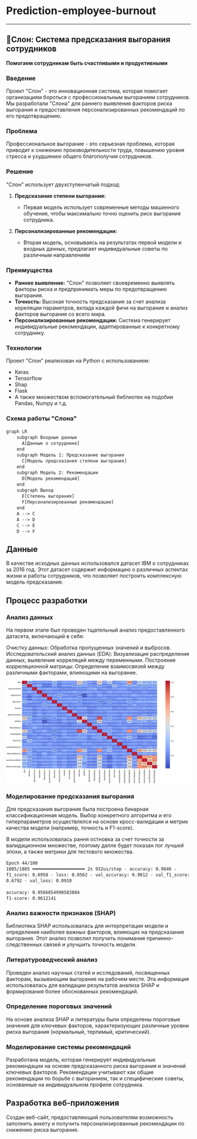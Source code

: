 # Prediction-employee-burnout

---

## 🐘Слон: Система предсказания выгорания сотрудников

**Помогаем сотрудникам быть счастливыми и продуктивными**

### Введение

Проект "Слон" - это инновационная система, которая помогает организациям бороться с профессиональным выгоранием сотрудников.  Мы разработали "Слона" для раннего выявления факторов риска выгорания и предоставления персонализированных рекомендаций по его предотвращению.

### Проблема

Профессиональное выгорание - это серьезная проблема, которая приводит к снижению производительности труда, повышению уровня стресса и ухудшению  общего благополучия сотрудников. 

### Решение

"Слон" использует двухступенчатый подход:

1. **Предсказание степени выгорания:** 
   * Первая модель использует современные методы машинного обучения, чтобы максимально точно оценить риск выгорания сотрудника. 

2. **Персонализированные рекомендации:**
   * Вторая модель, основываясь на результатах первой модели и входных данных, предлагает индивидуальные советы по различным направлениям

### Преимущества

* **Раннее выявление:**  "Слон" позволяет своевременно выявлять  факторы риска и предпринимать меры по предотвращению выгорания.
* **Точность:**  Высокая точность предсказания за счет анализа кореляции параметров, вклада каждой фичи на выгорание и анализ факторов выгорания со всего мира.
* **Персонализированные рекомендации:**  Система генерирует индивидуальные рекомендации, адаптированные к  конкретному  сотруднику.

###  Технологии

Проект "Слон" реализован на Python с использованием:
* Keras
* Tensorflow
* Shap
* Flask
* А также множеством вспомогательный библиотек на подобии Pandas, Numpy и т.д.

###  Схема работы "Слона"

```mermaid
graph LR
    subgraph Входные данные
      A[Данные о сотруднике]
    end
    subgraph Модель 1: Предсказание выгорания
      C[Модель предсказания степени выгорания]
    end
    subgraph Модель 2: Рекомендации
      D[Модель рекомендаций]
    end
    subgraph Выход
      E[Степень выгорания]
      F[Персонализированные рекомендации]
    end
    A --> C
    A --> D
    C --> E
    D --> F
```

##  Данные
В качестве исходных данных использовался датасет IBM о сотрудниках за 2016 год. Этот датасет содержит информацию о различных аспектах жизни и работы сотрудников, что позволяет построить комплексную модель предсказания.

## Процесс разработки

### Анализ данных
На первом этапе был проведен тщательный анализ предоставленного датасета, включающий в себя:

Очистку данных: Обработка пропущенных значений и выбросов.
Исследовательский анализ данных (EDA): Визуализация распределения данных, выявление корреляций между переменными.
Построение корреляционной матрицы: Определение взаимосвязей между различными факторами, влияющими на выгорание.

![corr_matrix](https://github.com/GeorgyNikolaev/Prediction-employee-burnout/blob/main/analysis/graphics/corr_matrix.png)


### Моделирование предсказания выгорания
Для предсказания выгорания была построена бинарная классификационная модель. Выбор конкретного алгоритма и его гиперпараметров осуществлялся на основе кросс-валидации и метрик качества модели (например, точность и F1-score).

В модели использовалась рання остновка за счет точности за валидационном множестве, поэтому далле будет показан лог *лучшей* эпохи, а также метрики для тестового множества.

```
Epoch 44/100
1805/1805 ━━━━━━━━━━━━━━━━━━━━ 2s 932us/step - accuracy: 0.9846 - f1_score: 0.6958 - loss: 0.0562 - val_accuracy: 0.9812 - val_f1_score: 0.6792 - val_loss: 0.0910

accuracy: 0.9566854990583804
f1-score: 0.9612141
```

### Анализ важности признаков (SHAP)
Библиотека SHAP использовалась для интерпретации модели и определения наиболее важных факторов, влияющих на предсказание выгорания. Этот анализ позволил получить понимание причинно-следственных связей и улучшить точность модели.


### Литературоведческий анализ
Проведен анализ научных статей и исследований, посвященных факторам, вызывающим выгорание на рабочем месте. Эта информация использовалась для валидации результатов анализа SHAP и формирования более обоснованных рекомендаций.

### Определение пороговых значений
На основе анализа SHAP и литературы были определены пороговые значения для ключевых факторов, характеризующих различные уровни риска выгорания (нормальный, терпимый, критический).

### Моделирование системы рекомендаций
Разработана модель, которая генерирует индивидуальные рекомендации на основе предсказанного риска выгорания и значений ключевых факторов. Рекомендации учитывают как общие рекомендации по борьбе с выгоранием, так и специфические советы, основанные на индивидуальном профиле сотрудника.

## Разработка веб-приложения
Создан веб-сайт, предоставляющий пользователям возможность заполнить анкету и получить персонализированные рекомендации по снижению риска выгорания.
